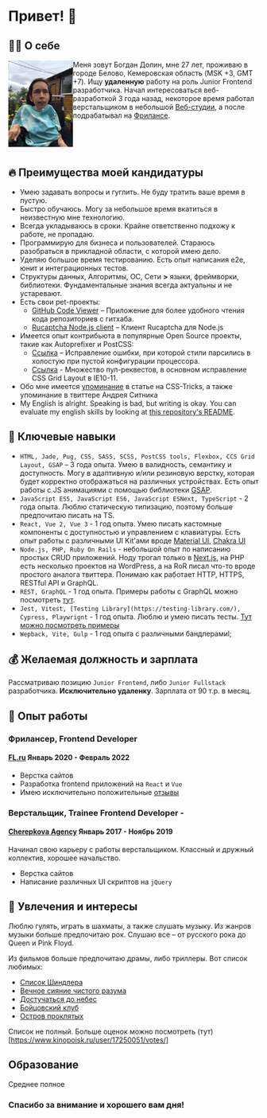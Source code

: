 # Привет! 👋

## 🧑‍💻 О себе 

<img align="left" width="130" src="./photo.jpg" alt="Photo of me" style="max-width:100%; height:auto"></img>

Меня зовут Богдан Долин, мне 27 лет, проживаю в городе Белово, Кемеровская область (MSK +3, GMT +7). Ищу **удаленную** работу на роль Junior Frontend разработчика. Начал интересоваться веб-разработкой 3 года назад, некоторое время работал верстальщиком в небольшой [Веб-студии](https://www.cherepkova.ru/), а после подрабатывал на [Фрилансе](https://www.fl.ru/users/bogdan0083/opinions/).

<br>
<br>
<br>

<h2 style="clear:left">🔥 Преимущества моей кандидатуры</h2>

* Умею задавать вопросы и гуглить. Не буду тратить ваше время в пустую. 
* Быстро обучаюсь. Могу за небольшое время вкатиться в неизвестную мне технологию.
* Всегда укладываюсь в сроки. Крайне ответственно подхожу к работе, не пропадаю.
* Программирую для бизнеса и пользователей. Стараюсь разобраться в прикладной области, с которой имею дело. 
* Уделяю большое время тестированию. Есть опыт написания e2e, юнит и интеграционных тестов.
* Структуры данных, Алгоритмы, ОС, Сети **>** языки, фреймворки, библиотеки. Фундаментальные знания всегда актуальны и не устаревают. 
* Есть свои pet-проекты:
    * [GitHub Code Viewer](https://github.com/bogdan0083/github-code-viewer) – Приложение для более удобного чтения кода репозиториев с гитхаба. 
    * [Rucaptcha Node.js client](https://github.com/bogdan0083/rucaptcha-solver) – Клиент Rucaptcha для Node.js
* Имеется опыт контрибьюта в популярные Open Source проекты, такие как Autoprefixer и PostCSS:
    * [Ссылка](https://github.com/postcss/postcss/pull/1659) – Исправление ошибки, при которой стили парсились в холостую при пустой конфигурации процессора.
    * [Ссылка](https://github.com/postcss/autoprefixer/pulls?q=is%3Apr+author%3Abogdan0083) - Множество пул-реквестов, в основном исправление CSS Grid Layout в IE10-11. 
* Обо мне имеется [упоминание](https://css-tricks.com/css-grid-in-ie-duplicate-area-names-now-supported/) в статье на CSS-Tricks, а также упоминание в твиттере Андрея Ситника
* My English is alright. Speaking is bad, but writing is okay. You can evaluate my english skills by looking at [this repository's README](https://github.com/bogdan0083/github-code-viewer).

## 🎯 Ключевые навыки
* `HTML, Jade, Pug, CSS, SASS, SCSS, PostCSS tools, Flexbox, CCS Grid Layout, GSAP` – 3 года опыта. Умею в валидность, семантику и доступность. Могу в адаптивную и/или резиновую верстку, которая будет корректно отображаться на различных устройствах. Есть опыт работы с JS анимациями с помощью библиотеки [GSAP](https://greensock.com/gsap/).
* `JavaScript ES5, JavaScript ES6, JavaScript ESNext, TypeScript` - 2 года опыта. Люблю статическую типизацию, поэтому больше предпочитаю писать на TS.
* `React, Vue 2, Vue 3` - 1 год опыта. Умею писать кастомные компоненты с доступностью и управлением с клавиатуры. Есть опыт работы с различными UI Kit'ами вроде [Material UI](https://mui.com/), [Chakra UI](https://chakra-ui.com/)
* `Node.js, PHP, Ruby On Rails` - небольшой опыт по написанию простых CRUD приложений. Ноду трогал только в [Next.js](https://nextjs.org/), на PHP есть несколько проектов на WordPress, а на RoR писал что-то вроде простого аналога твиттера. Понимаю как работает HTTP, HTTPS, RESTful API и GraphQL.
* `REST, GraphQL` - 1 год опыта. Примеры работы с GraphQL можно посмотреть [тут](https://github.com/bogdan0083/github-code-viewer).
* `Jest, Vitest, [Testing Library](https://testing-library.com/), Cypress, Playwrignt` - 1 год опыта. Люблю и умею писать тесты. [Тут можно посмотреть примеры](https://github.com/bogdan0083/github-code-viewer/tree/main/__tests__/e2e)
* `Wepback, Vite, Gulp` - 1 год опыта с различными бандлерамиl;

## 💰 Желаемая должность и зарплата
Рассматриваю позицию `Junior Frontend`, либо `Junior Fullstack` разработчика. **Исключительно удаленку**. Зарплата от 90 т.р. в месяц.

## 💼 Опыт работы

### Фрилансер, Frontend Developer
#### [FL.ru](https://www.fl.ru/) Январь 2020 - Февраль 2022
* Верстка сайтов
* Разработка frontend приложений на `React` и `Vue`
* Имею исключительно положительные [отзывы](https://www.fl.ru/users/bogdan0083/opinions/)

### Верстальщик, Trainee Frontend Developer - 
#### [Cherepkova Agency](https://www.cherepkova.ru/) Январь 2017 - Ноябрь 2019
Начинал свою карьеру с работы верстальщиком. Классный и дружный коллектив, хорошее начальство. 
* Верстка сайтов
* Написание различных UI скриптов на `jQuery`

## 🏀 Увлечения и интересы
Люблю гулять, играть в шахматы, а также слушать музыку. Из жанров музыки больше предпочитаю рок. Слушаю все – от русского рока до Queen и Pink Floyd.

Из фильмов больше предпочитаю драмы, либо триллеры. Вот список любимых:
* [Список Шиндлера](https://www.kinopoisk.ru/film/329/)
* [Вечное сияние чистого разума](https://www.kinopoisk.ru/film/5492/)
* [Достучаться до небес](https://www.kinopoisk.ru/film/32898/)
* [Бойцовский клуб](https://www.kinopoisk.ru/user/17250051/votes/)
* [Остров проклятых](https://www.kinopoisk.ru/film/397667/)

Список не полный. Больше оценок можно посмотреть (тут)[https://www.kinopoisk.ru/user/17250051/votes/]

## Образование
Среднее полное

### Спасибо за внимание и хорошего вам дня! 
